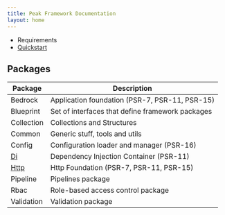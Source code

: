 ```yaml
---
title: Peak Framework Documentation
layout: home
---
```

 - Requirements
 - [Quickstart](quickstart)

## Packages
<div id="packages"></div>

| Package | Description |
| --- | --- |
| Bedrock | Application foundation (PSR-7, PSR-11, PSR-15) |
| Blueprint | Set of interfaces  that define framework packages |
| Collection | Collections and Structures |
| Common | Generic stuff, tools and utils |
| Config | Configuration loader and manager (PSR-16) |
| [Di](di) | Dependency Injection Container (PSR-11) |
| [Http](http) | Http Foundation (PSR-7, PSR-11, PSR-15) |
| Pipeline | Pipelines package |
| Rbac | Role-based access control package |
| Validation | Validation package |
